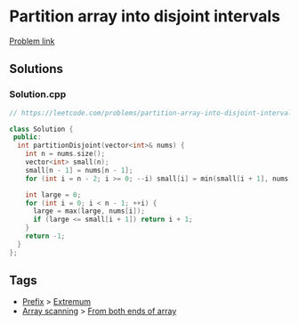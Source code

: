 # Partition array into disjoint intervals

[Problem link](https://leetcode.com/problems/partition-array-into-disjoint-intervals)

## Solutions


### Solution.cpp
```cpp
// https://leetcode.com/problems/partition-array-into-disjoint-intervals

class Solution {
 public:
  int partitionDisjoint(vector<int>& nums) {
    int n = nums.size();
    vector<int> small(n);
    small[n - 1] = nums[n - 1];
    for (int i = n - 2; i >= 0; --i) small[i] = min(small[i + 1], nums[i]);

    int large = 0;
    for (int i = 0; i < n - 1; ++i) {
      large = max(large, nums[i]);
      if (large <= small[i + 1]) return i + 1;
    }
    return -1;
  }
};
```
## Tags

* [Prefix](/Collections/prefix.md#prefix) > [Extremum](/Collections/prefix.md#extremum)
* [Array scanning](/Collections/array-scanning.md#array-scanning) > [From both ends of array](/Collections/array-scanning.md#from-both-ends-of-array)
